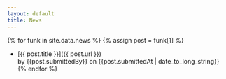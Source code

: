 ```yaml
---
layout: default
title: News
---
```


{% for funk in site.data.news %}
{% assign post = funk[1] %}
* [{{ post.title }}]({{ post.url }})  
  by {{post.submittedBy}} on {{post.submittedAt | date_to_long_string}}
{% endfor %}
